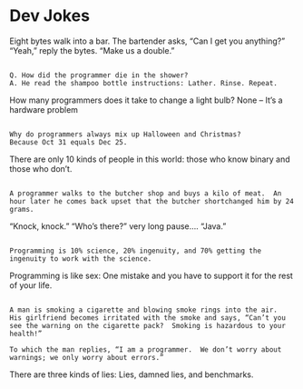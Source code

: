 # Dev Jokes

Eight bytes walk into a bar.  The bartender asks, “Can I get you anything?”
“Yeah,” reply the bytes.  “Make us a double.”

~~~~~~~~~~~~~~~~~~~~~~~~~

Q. How did the programmer die in the shower?
A. He read the shampoo bottle instructions: Lather. Rinse. Repeat.

~~~~~~~~~~~~~~~~~~~~~~~~~

How many programmers does it take to change a light bulb?
None – It’s a hardware problem

~~~~~~~~~~~~~~~~~~~~~~~~~

Why do programmers always mix up Halloween and Christmas?
Because Oct 31 equals Dec 25.

~~~~~~~~~~~~~~~~~~~~~~~~~

There are only 10 kinds of people in this world: those who know binary and those who don’t.

~~~~~~~~~~~~~~~~~~~~~~~~~

A programmer walks to the butcher shop and buys a kilo of meat.  An hour later he comes back upset that the butcher shortchanged him by 24 grams.

~~~~~~~~~~~~~~~~~~~~~~~~~

“Knock, knock.”
“Who’s there?”
very long pause….
“Java.”

~~~~~~~~~~~~~~~~~~~~~~~~~

Programming is 10% science, 20% ingenuity, and 70% getting the ingenuity to work with the science.

~~~~~~~~~~~~~~~~~~~~~~~~~

Programming is like sex:
One mistake and you have to support it for the rest of your life.

~~~~~~~~~~~~~~~~~~~~~~~~~

A man is smoking a cigarette and blowing smoke rings into the air.  His girlfriend becomes irritated with the smoke and says, “Can’t you see the warning on the cigarette pack?  Smoking is hazardous to your health!”

To which the man replies, “I am a programmer.  We don’t worry about warnings; we only worry about errors.”

~~~~~~~~~~~~~~~~~~~~~~~~~

There are three kinds of lies: Lies, damned lies, and benchmarks.

~~~~~~~~~~~~~~~~~~~~~~~~~
